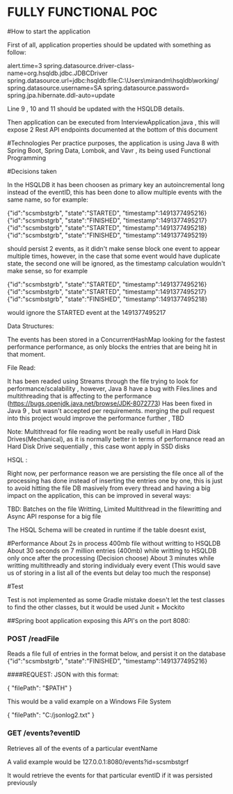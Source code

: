# FULLY FUNCTIONAL POC

#How to start the application

First of all, application properties should be updated with something as follow:

alert.time=3
spring.datasource.driver-class-name=org.hsqldb.jdbc.JDBCDriver
spring.datasource.url=jdbc:hsqldb:file:C:\\Users\\mirandm\\hsqldb\\working/
spring.datasource.username=SA
spring.datasource.password=
spring.jpa.hibernate.ddl-auto=update


Line 9 , 10 and 11 should be updated with the HSQLDB details.


Then application can be executed from InterviewApplication.java , this will expose 2 Rest API endpoints documented 
at the bottom of this document

#Technologies
Per practice purposes, the application is using Java 8 with Spring Boot, Spring Data, Lombok, and Vavr ,
its being used Functional Programming 

#Decisions taken

In the HSQLDB it has been choosen as primary key an autoincremental long instead of the eventID, this has been done to allow multiple
events with the same name, so for example:

{"id":"scsmbstgrb", "state":"STARTED", "timestamp":1491377495216}
{"id":"scsmbstgrb", "state":"FINISHED", "timestamp":1491377495217}
{"id":"scsmbstgrb", "state":"STARTED", "timestamp":1491377495218}
{"id":"scsmbstgrb", "state":"FINISHED", "timestamp":1491377495219}

should persist 2 events, as it didn't make sense block one event to appear multiple times, however, in the case that some event would 
have duplicate state, the second one will be ignored, as the timestamp calculation wouldn't make sense, so for example

{"id":"scsmbstgrb", "state":"STARTED", "timestamp":1491377495216}
{"id":"scsmbstgrb", "state":"STARTED", "timestamp":1491377495217}
{"id":"scsmbstgrb", "state":"FINISHED", "timestamp":1491377495218}

would ignore the STARTED event at the 1491377495217



Data Structures:

The events has been stored in a ConcurrentHashMap looking for the fastest performance performance,
as only blocks the entries that are being hit in that moment.


File Read:

It has been readed using Streams through the file trying to look for performance/scalability , however, Java 8 have a bug with 
Files.lines and multithreading that is affecting to the performance (https://bugs.openjdk.java.net/browse/JDK-8072773) Has been fixed in 
Java 9 , but wasn't accepted per requirements. merging the pull request into this project would improve the performance further , TBD

Note: Multithread for file reading wont be really usefull in Hard Disk Drives(Mechanical), as it is normally better in terms of performance read an
Hard Disk Drive sequentially , this case wont apply in SSD disks

HSQL :

Right now, per performance reason we are persisting the file once all of the processing has done instead of inserting the entries one 
by one, this is just to avoid hitting the file DB masively from every thread and having a big impact on the application, this can be improved in several ways:

TBD: Batches on the file Writting, Limited Multithread in the filewritting and Async API response for a big file

The HSQL Schema will be created in runtime if the table doesnt exist, 


#Performance
About 2s in process 400mb file without writting to HSQLDB
About 30 seconds on 7 million entries (400mb)  while writting to HSQLDB only once after the processing (Decision choose)
About 3 minutes while writting multithreadly and storing individualy every event (This would save us 
of storing in a list all of the events but delay too much the response)


#Test

Test is not implemented as some Gradle mistake doesn't let the test classes to find the other classes, 
but it would be used Junit + Mockito






##Spring boot application exposing this API's on the port 8080:

### POST /readFile ###

Reads a file full of entries in the format below, and persist it on the database
{"id":"scsmbstgrb", "state":"FINISHED", "timestamp":1491377495216}

####REQUEST:
JSON with this format: 

{
  "filePath": "$PATH"
}

This would be a valid example on a Windows File System

{
  "filePath": "C:/jsonlog2.txt"
}


### GET /events?eventID ###
Retrieves all of the events of a particular eventName

A valid example would be 
127.0.0.1:8080/events?id=scsmbstgrf

It would retrieve the events for that particular eventID if it was persisted previously




